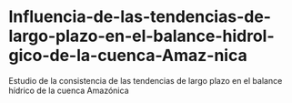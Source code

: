 # Influencia-de-las-tendencias-de-largo-plazo-en-el-balance-hidrol-gico-de-la-cuenca-Amaz-nica
Estudio de la consistencia de las tendencias de largo plazo en el balance hídrico de la cuenca Amazónica
